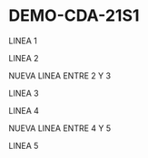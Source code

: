 # DEMO-CDA-21S1

LINEA 1

LINEA 2

NUEVA LINEA ENTRE 2 Y 3

LINEA 3

LINEA 4

NUEVA LINEA ENTRE 4 Y 5

LINEA 5

